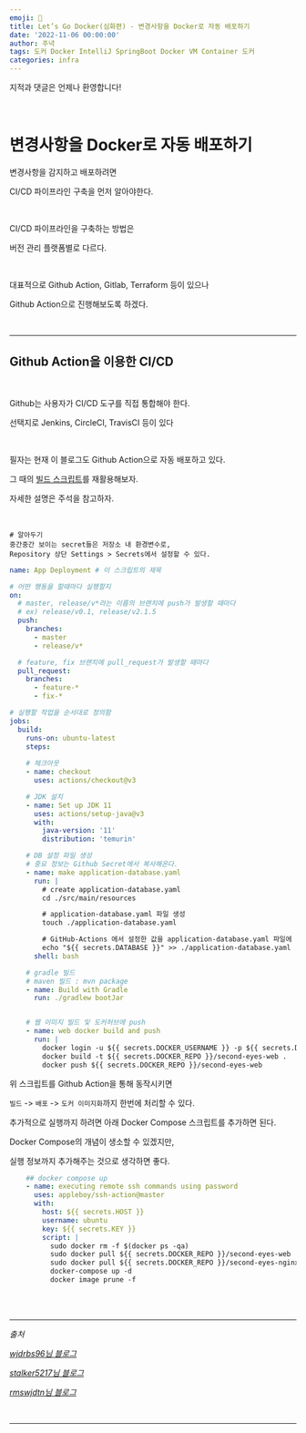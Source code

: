```yaml
---
emoji: 🔮
title: Let’s Go Docker(심화편) - 변경사항을 Docker로 자동 배포하기
date: '2022-11-06 00:00:00'
author: 주녁
tags: 도커 Docker IntelliJ SpringBoot Docker VM Container 도커
categories: infra
---
```


지적과 댓글은 언제나 환영합니다!

<br/>

# 변경사항을 Docker로 자동 배포하기

변경사항을 감지하고 배포하려면

CI/CD 파이프라인 구축을 먼저 알아야한다.

<br>

CI/CD 파이프라인을 구축하는 방법은 

버전 관리 플랫폼별로 다르다.

<br>

대표적으로 Github Action, Gitlab, Terraform 등이 있으나

Github Action으로 진행해보도록 하겠다.

<br>

---

## Github Action을 이용한 CI/CD

<br>

Github는 사용자가 CI/CD 도구를 직접 통합해야 한다.

선택지로 Jenkins, CircleCI, TravisCI 등이 있다

<br>

필자는 현재 이 블로그도 Github Action으로 자동 배포하고 있다.

그 때의 [빌드 스크립트](https://www.junwork.net/blog-build-deploy-2/)를 재활용해보자.

자세한 설명은 주석을 참고하자.

<br>

    # 알아두기
    중간중간 보이는 secret들은 저장소 내 환경변수로,
    Repository 상단 Settings > Secrets에서 설정할 수 있다.

```yaml
name: App Deployment # 이 스크립트의 제목

# 어떤 행동을 할때마다 실행할지
on:
  # master, release/v*라는 이름의 브랜치에 push가 발생할 때마다
  # ex) release/v0.1, release/v2.1.5
  push:
    branches:
      - master
      - release/v*

  # feature, fix 브랜치에 pull_request가 발생할 때마다
  pull_request:
    branches:
      - feature-*
      - fix-*

# 실행할 작업을 순서대로 정의함
jobs:
  build:
    runs-on: ubuntu-latest
    steps:
    
    # 체크아웃
    - name: checkout
      uses: actions/checkout@v3

    # JDK 설치
    - name: Set up JDK 11
      uses: actions/setup-java@v3
      with:
        java-version: '11'
        distribution: 'temurin'

    # DB 설정 파일 생성
    # 중요 정보는 Github Secret에서 복사해온다.
    - name: make application-database.yaml
      run: |
        # create application-database.yaml
        cd ./src/main/resources

        # application-database.yaml 파일 생성
        touch ./application-database.yaml

        # GitHub-Actions 에서 설정한 값을 application-database.yaml 파일에 쓰기
        echo "${{ secrets.DATABASE }}" >> ./application-database.yaml
      shell: bash

    # gradle 빌드
    # maven 빌드 : mvn package
    - name: Build with Gradle
      run: ./gradlew bootJar


    # 웹 이미지 빌드 및 도커허브에 push
    - name: web docker build and push
      run: |
        docker login -u ${{ secrets.DOCKER_USERNAME }} -p ${{ secrets.DOCKER_PASSWORD }}
        docker build -t ${{ secrets.DOCKER_REPO }}/second-eyes-web .
        docker push ${{ secrets.DOCKER_REPO }}/second-eyes-web
```

위 스크립트를 Github Action을 통해 동작시키면

`빌드` -> `배포` -> `도커 이미지화`까지 한번에 처리할 수 있다.

추가적으로 실행까지 하려면 아래 Docker Compose 스크립트를 추가하면 된다.

Docker Compose의 개념이 생소할 수 있겠지만,

실행 정보까지 추가해주는 것으로 생각하면 좋다.

```yaml
    ## docker compose up
    - name: executing remote ssh commands using password
      uses: appleboy/ssh-action@master
      with:
        host: ${{ secrets.HOST }}
        username: ubuntu
        key: ${{ secrets.KEY }}
        script: |
          sudo docker rm -f $(docker ps -qa)
          sudo docker pull ${{ secrets.DOCKER_REPO }}/second-eyes-web
          sudo docker pull ${{ secrets.DOCKER_REPO }}/second-eyes-nginx
          docker-compose up -d
          docker image prune -f
```


<br>

<br>

---

_출처_

_[wjdrbs96님 블로그](https://devlog-wjdrbs96.tistory.com/361)_

_[stalker5217님 블로그](https://stalker5217.netlify.app/devops/github-action-aws-ci-cd-1/)_

_[rmswjdtn님 블로그](https://velog.io/@rmswjdtn/Spring-Docker-Github-Action-Spring-Boot-%EC%9E%90%EB%8F%99%EB%B0%B0%ED%8F%AC%ED%99%98%EA%B2%BD-%EB%A7%8C%EB%93%A4%EA%B8%B0)_

<br/>

---

```toc

```
